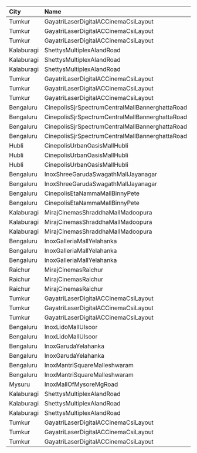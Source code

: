 | City       | Name                                            | Language |  Time | Type        | Price | Capacity | Booked |
| :--------- | :---------------------------------------------- | :------- | ----: | :---------- | ----: | -------: | -----: |
| Tumkur     | GayatriLaserDigitalACCinemaCsiLayout            | Kannada  | 10:30 | Balcony     |  150₹ |      209 |    138 |
| Tumkur     | GayatriLaserDigitalACCinemaCsiLayout            | Kannada  | 10:30 | MiniBalcony |  110₹ |      210 |    140 |
| Tumkur     | GayatriLaserDigitalACCinemaCsiLayout            | Kannada  | 10:30 | Second      |  100₹ |      219 |    144 |
| Kalaburagi | ShettysMultiplexAlandRoad                       | Kannada  | 12:00 | Platinum    |  180₹ |       16 |     12 |
| Kalaburagi | ShettysMultiplexAlandRoad                       | Kannada  | 12:00 | Gold        |  130₹ |      180 |    126 |
| Kalaburagi | ShettysMultiplexAlandRoad                       | Kannada  | 12:00 | Silver      |  100₹ |      135 |     96 |
| Tumkur     | GayatriLaserDigitalACCinemaCsiLayout            | Kannada  | 13:30 | Balcony     |  150₹ |      209 |    138 |
| Tumkur     | GayatriLaserDigitalACCinemaCsiLayout            | Kannada  | 13:30 | MiniBalcony |  110₹ |      210 |    140 |
| Tumkur     | GayatriLaserDigitalACCinemaCsiLayout            | Kannada  | 13:30 | Second      |  100₹ |      219 |    144 |
| Bengaluru  | CinepolisSjrSpectrumCentralMallBannerghattaRoad | Kannada  | 14:10 | Normal      |  120₹ |       14 |      0 |
| Bengaluru  | CinepolisSjrSpectrumCentralMallBannerghattaRoad | Kannada  | 14:10 | Executive   |  120₹ |       29 |      0 |
| Bengaluru  | CinepolisSjrSpectrumCentralMallBannerghattaRoad | Kannada  | 14:10 | Premium     |  120₹ |       26 |      0 |
| Bengaluru  | CinepolisSjrSpectrumCentralMallBannerghattaRoad | Kannada  | 14:10 | Vip         |  200₹ |        6 |      0 |
| Hubli      | CinepolisUrbanOasisMallHubli                    | Kannada  | 14:30 | Normal      |  150₹ |       38 |     19 |
| Hubli      | CinepolisUrbanOasisMallHubli                    | Kannada  | 14:30 | Executive   |  150₹ |      103 |     52 |
| Hubli      | CinepolisUrbanOasisMallHubli                    | Kannada  | 14:30 | Premium     |  150₹ |       62 |     31 |
| Bengaluru  | InoxShreeGarudaSwagathMallJayanagar             | Kannada  | 14:35 | Club        |  140₹ |       43 |      0 |
| Bengaluru  | InoxShreeGarudaSwagathMallJayanagar             | Kannada  | 14:35 | Executive   |  130₹ |       85 |      0 |
| Bengaluru  | CinepolisEtaNammaMallBinnyPete                  | Kannada  | 15:20 | Executive   |  110₹ |       35 |      0 |
| Bengaluru  | CinepolisEtaNammaMallBinnyPete                  | Kannada  | 15:20 | Premium     |  110₹ |       20 |      3 |
| Kalaburagi | MirajCinemasShraddhaMallMadoopura               | Kannada  | 15:40 | Special     |  130₹ |       60 |     30 |
| Kalaburagi | MirajCinemasShraddhaMallMadoopura               | Kannada  | 15:40 | Executive   |  150₹ |      236 |    118 |
| Kalaburagi | MirajCinemasShraddhaMallMadoopura               | Kannada  | 15:40 | Gold        |  320₹ |       20 |     10 |
| Bengaluru  | InoxGalleriaMallYelahanka                       | Kannada  | 16:05 | Club        |  200₹ |       35 |      0 |
| Bengaluru  | InoxGalleriaMallYelahanka                       | Kannada  | 16:05 | Executive   |  190₹ |       62 |      0 |
| Bengaluru  | InoxGalleriaMallYelahanka                       | Kannada  | 16:05 | Royale      |  300₹ |        4 |      0 |
| Raichur    | MirajCinemasRaichur                             | Kannada  | 16:20 | Silver      |  140₹ |       15 |      0 |
| Raichur    | MirajCinemasRaichur                             | Kannada  | 16:20 | Executive   |  160₹ |       45 |      0 |
| Raichur    | MirajCinemasRaichur                             | Kannada  | 16:20 | Gold        |  180₹ |       30 |      0 |
| Tumkur     | GayatriLaserDigitalACCinemaCsiLayout            | Kannada  | 17:00 | Balcony     |  150₹ |      209 |    138 |
| Tumkur     | GayatriLaserDigitalACCinemaCsiLayout            | Kannada  | 17:00 | MiniBalcony |  110₹ |      210 |    140 |
| Tumkur     | GayatriLaserDigitalACCinemaCsiLayout            | Kannada  | 17:00 | Second      |  100₹ |      219 |    144 |
| Bengaluru  | InoxLidoMallUlsoor                              | Kannada  | 18:00 | Gold        |  250₹ |        7 |      0 |
| Bengaluru  | InoxLidoMallUlsoor                              | Kannada  | 18:00 | Premiere    |  160₹ |       65 |      0 |
| Bengaluru  | InoxGarudaYelahanka                             | Kannada  | 18:30 | Club        |  190₹ |       55 |      0 |
| Bengaluru  | InoxGarudaYelahanka                             | Kannada  | 18:30 | Executive   |  180₹ |       29 |      0 |
| Bengaluru  | InoxMantriSquareMalleshwaram                    | Kannada  | 18:30 | Club        |  170₹ |      128 |      0 |
| Bengaluru  | InoxMantriSquareMalleshwaram                    | Kannada  | 18:30 | Royal       |  260₹ |        5 |      0 |
| Mysuru     | InoxMallOfMysoreMgRoad                          | Kannada  | 18:35 | Club        |  150₹ |      112 |      0 |
| Kalaburagi | ShettysMultiplexAlandRoad                       | Kannada  | 19:00 | Platinum    |  180₹ |       16 |     12 |
| Kalaburagi | ShettysMultiplexAlandRoad                       | Kannada  | 19:00 | Gold        |  130₹ |      180 |    126 |
| Kalaburagi | ShettysMultiplexAlandRoad                       | Kannada  | 19:00 | Silver      |  100₹ |      135 |     96 |
| Tumkur     | GayatriLaserDigitalACCinemaCsiLayout            | Kannada  | 20:00 | Balcony     |  150₹ |      209 |    138 |
| Tumkur     | GayatriLaserDigitalACCinemaCsiLayout            | Kannada  | 20:00 | MiniBalcony |  110₹ |      210 |    140 |
| Tumkur     | GayatriLaserDigitalACCinemaCsiLayout            | Kannada  | 20:00 | Second      |  100₹ |      219 |    144 |